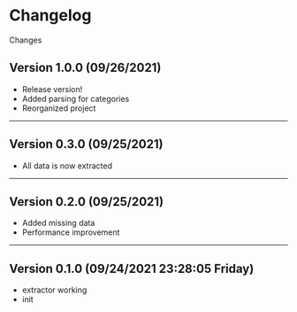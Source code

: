<!--
  Created at: 09/24/2021 21:05:03 Friday
  Modified at: 09/24/2021 11:28:05 PM Friday

        Copyright (C) 2021 Thiago Navarro
  See file "license" for details about copyright
-->

# Changelog

Changes

## Version 1.0.0 (09/26/2021)

- Release version!
- Added parsing for categories
- Reorganized project

---


## Version 0.3.0 (09/25/2021)

- All data is now extracted

---

## Version 0.2.0 (09/25/2021)

- Added missing data
- Performance improvement

---

## Version 0.1.0 (09/24/2021 23:28:05 Friday)

- extractor working
- init

